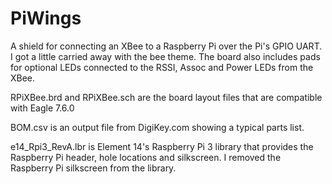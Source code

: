 # PiWings
A shield for connecting an XBee to a Raspberry Pi over the Pi's GPIO UART. I got a little carried away with the bee theme. The board also includes pads for optional LEDs connected to the RSSI, Assoc and Power LEDs from the XBee.

RPiXBee.brd and RPiXBee.sch are the board layout files that are compatible with Eagle 7.6.0

BOM.csv is an output file from DigiKey.com showing a typical parts list.

e14_Rpi3_RevA.lbr is Element 14's Raspberry Pi 3 library that provides the Raspberry Pi header, hole locations and silkscreen. I removed the Raspberry Pi silkscreen from the library.

